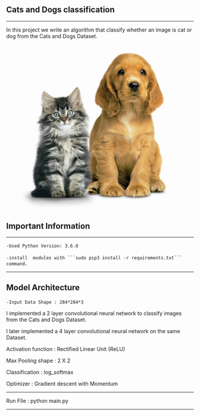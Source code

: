 ## Cats and Dogs classification
---------------------------------
In this project we write an algorithm that classify whether an image is cat or dog from the Cats and Dogs Dataset.


![Cats and Dogs Classification](catsandogs.jpg)


## Important Information
----------------------------

    -Used Python Version: 3.6.0

    -install  modules with ```sudo pip3 install -r requirements.txt``` command.


   -----------------------------------------
## Model Architecture
    -Input Data Shape : 284*284*3

I implemented a 2 layer convolutional neural network to classify images from the Cats and Dogs  Dataset.

I later implemented a 4 layer convolutional neural network on the same Dataset.

Activation function : Rectified Linear Unit (ReLU)

Max Pooling shape : 2 X 2

Classification : log_softmax

Optimizer : Gradient descent with Momentum

----------------------------------------------------


Run FIle : python main.py

--------------------------------------

